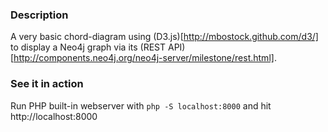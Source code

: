 ### Description

A very basic chord-diagram using (D3.js)[http://mbostock.github.com/d3/] to display a Neo4j graph via its (REST API)[http://components.neo4j.org/neo4j-server/milestone/rest.html].

### See it in action

Run PHP built-in webserver with `php -S localhost:8000` and hit http://localhost:8000